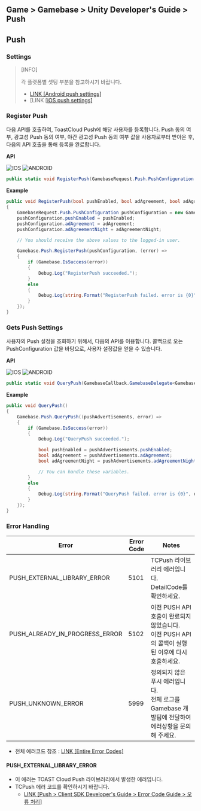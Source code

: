 ## Game > Gamebase > Unity Developer's Guide > Push


## Push

### Settings

> [INFO]
>
> 각 플랫폼별 셋팅 부분을 참고하시기 바랍니다.</br>
> * [LINK \[Android push settings\]](aos-push#settings)</br>
> * [LINK \[[iOS push settings\]](ios-push#project-settings)


### Register Push

다음 API를 호출하여, ToastCloud Push에 해당 사용자를 등록합니다.
Push 동의 여부, 광고성 Push 동의 여부, 야간 광고성 Push 동의 여부 값을 사용자로부터 받아온 후, 다음의 API 호출을 통해 등록을 완료합니다.

**API**

![IOS](http://static.toastoven.net/prod_gamebase/UnityDevelopersGuide/unity-developers-guide-icon-ios_1.2.0.png)
![ANDROID](http://static.toastoven.net/prod_gamebase/UnityDevelopersGuide/unity-developers-guide-icon-android_1.2.0.png)


```cs
public static void RegisterPush(GamebaseRequest.Push.PushConfiguration pushConfiguration, GamebaseCallback.ErrorDelegate callback)
```

**Example**

```cs
public void RegisterPush(bool pushEnabled, bool adAgreement, bool adAgreementNight)
{
    GamebaseRequest.Push.PushConfiguration pushConfiguration = new GamebaseRequest.Push.PushConfiguration();
    pushConfiguration.pushEnabled = pushEnabled;
    pushConfiguration.adAgreement = adAgreement;
    pushConfiguration.adAgreementNight = adAgreementNight;

	// You should receive the above values to the logged-in user.

    Gamebase.Push.RegisterPush(pushConfiguration, (error) =>
    {
        if (Gamebase.IsSuccess(error))
        {
        	Debug.Log("RegisterPush succeeded.");
        }
        else
        {
            Debug.Log(string.Format("RegisterPush failed. error is {0}", error));
        }
    });
}
```

### Gets Push Settings

사용자의 Push 설정을 조회하기 위해서, 다음의 API를 이용합니다.
콜백으로 오는 PushConfiguration 값을 바탕으로, 사용자 설정값을 얻을 수 있습니다.

**API**

![IOS](http://static.toastoven.net/prod_gamebase/UnityDevelopersGuide/unity-developers-guide-icon-ios_1.2.0.png)
![ANDROID](http://static.toastoven.net/prod_gamebase/UnityDevelopersGuide/unity-developers-guide-icon-android_1.2.0.png)


```cs
public static void QueryPush(GamebaseCallback.GamebaseDelegate<GamebaseResponse.Push.PushConfiguration> callback)
```

**Example**

```cs
public void QueryPush()
{
    Gamebase.Push.QueryPush((pushAdvertisements, error) =>
    {
        if (Gamebase.IsSuccess(error))
        {
            Debug.Log("QueryPush succeeded.");

            bool pushEnabled = pushAdvertisements.pushEnabled;
            bool adAgreement = pushAdvertisements.adAgreement;
            bool adAgreementNight = pushAdvertisements.adAgreementNight;

            // You can handle these variables.
        }
        else
        {
            Debug.Log(string.Format("QueryPush failed. error is {0}", error));
        }
    });
}
```

### Error Handling

| Error | Error Code | Notes |
| ----- | ---------- | ----- |
| PUSH_EXTERNAL_LIBRARY_ERROR | 5101 | TCPush 라이브러리 에러입니다.<br>DetailCode를 확인하세요. |
| PUSH_ALREADY_IN_PROGRESS_ERROR | 5102 | 이전 PUSH API 호출이 완료되지 않았습니다.<br>이전 PUSH API의 콜백이 실행된 이후에 다시 호출하세요. |
| PUSH_UNKNOWN_ERROR | 5999 | 정의되지 않은 푸시 에러입니다.<br>전체 로그를 Gamebase 개발팀에 전달하여 에러상황을 문의해 주세요. |
* 전체 에러코드 참조 : [LINK \[Entire Error Codes\]](./error-codes#client-sdk)

#### PUSH_EXTERNAL_LIBRARY_ERROR
* 이 에러는 TOAST Cloud Push 라이브러리에서 발생한 에러입니다.
* TCPush 에러 코드를 확인하시기 바랍니다.
	* [LINK \[Push > Client SDK Developer's Guide > Error Code Guide > 오류 처리\]](http://docs.cloud.toast.com/ko/Notification/Push/ko/Client%20SDK%20Guide/#_5)

